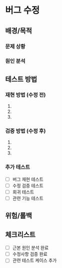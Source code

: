 # 버그 수정

## 배경/목적
<!-- 어떤 버그였는지, 왜 수정이 필요한지 상세히 설명해주세요 -->

### 문제 상황
<!-- 버그의 구체적인 증상과 발생 조건을 설명해주세요 -->

### 원인 분석
<!-- 버그의 근본 원인을 분석한 내용을 기록해주세요 -->


## 테스트 방법
### 재현 방법 (수정 전)
<!-- 버그를 재현하는 방법을 기록해주세요 -->
1. 
2. 
3. 

### 검증 방법 (수정 후)
<!-- 수정된 것을 검증하는 방법을 기록해주세요 -->
1. 
2. 
3. 

### 추가 테스트
- [ ] 버그 재현 테스트
- [ ] 수정 검증 테스트  
- [ ] 회귀 테스트
- [ ] 관련 기능 테스트

## 위험/롤백
<!-- 수정으로 인한 부작용 가능성과 롤백 계획을 설명해주세요 -->

## 체크리스트
- [ ] 근본 원인 분석 완료
- [ ] 수정사항 검증 완료
- [ ] 관련 테스트 케이스 추가
